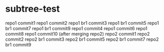 # subtree-test

repo1 commit1
repo1 commit2
repo1 br1 commit3
repo1 br1 commit5
repo1 br1 commit7
repo1 br1 commit9
repo1 commit4
repo1 commit6
repo1 commit8
repo1 commit10 (after merging repo2)
repo2 commit1
repo2 commit2
repo2 br1 commit3
repo2 br1 commit5
repo2 br1 commit7
repo2 br1 commit9
